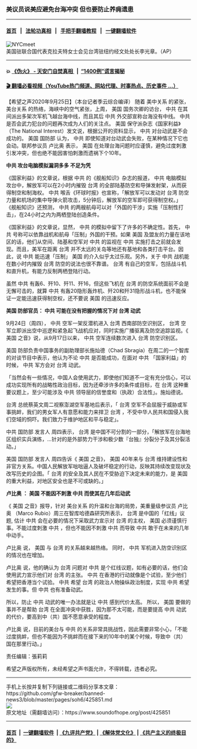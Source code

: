 ### 美议员说美应避免台海冲突 但也要防止养痈遗患
------------------------

#### [首页](https://github.com/gfw-breaker/banned-news3/blob/master/README.md) &nbsp;&nbsp;|&nbsp;&nbsp; [法轮功真相](https://github.com/begood0513/basic/blob/master/README.md)  &nbsp;&nbsp;|&nbsp;&nbsp; [手把手翻墙教程](https://github.com/gfw-breaker/guides/wiki)  &nbsp;&nbsp;|&nbsp;&nbsp; [一键翻墙软件](https://github.com/gfw-breaker/nogfw/blob/master/README.md)  



<div><img alt="NYCmeet" src="https://img.soundofhope.org/2020-09/nycmeet-1601062663372.jpg"/>
<br/><figcaption class="caption">
 美国驻联合国代表克拉夫特女士会见台湾驻纽约经文处处长李光章。（AP）
</figcaption></div><hr/>

#### 💥 [《伪火》 - 天安门自焚真相 ](http://158.247.195.190:10000/videos/blog/weihuo.html)&nbsp; |&nbsp; [“1400例”谎言揭秘  ](http://158.247.195.190:10000/videos/blog/jiexi1400.html)

#### [ 🎬  翻墙必看视频（YouTube热门频道、网站代理、时事热点、历史事件 ...）](https://github.com/gfw-breaker/links/blob/master/banned.md)

<div><div class="Content__Wrapper sc-1bvya0-0 grZQxZ">
 <p class="meta-top">
  <span class="meta">
   【希望之声2020年9月25日】（本台记者季云综合编译）
  </span>
  随着
  <ok href="/term/3103">
   美中关系
  </ok>
  的紧张，
  <ok href="/term/9575">
   美台关系
  </ok>
  的热络，海峡中的空气紧张，上周，
  <ok href="/term/1045">
   美国
  </ok>
  国务次卿的访台，
  <ok href="/term/1059">
   中共
  </ok>
  在其间派出多架次军机飞越台海中线，而且其后
  <ok href="/term/1059">
   中共
  </ok>
  外交部宣称台海没有中线。
  <ok href="/term/1059">
   中共
  </ok>
  是否会武力犯台的问题再次成为人们的关注点。
  <ok href="/term/1045">
   美国
  </ok>
  保守派杂志《国家利益》（The National Interest）发文说，根据公开的资料显示，
  <ok href="/term/1059">
   中共
  </ok>
  对台动武是不会成功的。
  <ok href="/term/1045">
   美国
  </ok>
  <ok href="/term/1994">
   国防部
  </ok>
  认为，
  <ok href="/term/1059">
   中共
  </ok>
  即使知道对台动武会失败，在某种情况下它也会动。联邦参议员
  <ok href="/term/27822">
   卢比奥
  </ok>
  表示，
  <ok href="/term/1045">
   美国
  </ok>
  在处理台海问题时应谨慎，避免过度刺激引发冲突，但也绝不能因害怕刺激而遗祸下个10年。
 </p>
 <p>
  <strong>
   <ok href="/term/1059">
    中共
   </ok>
   攻台电脑模拟漏洞多多 不足为凭
  </strong>
 </p>
 <div class="AD_Embed__Wrap-sc-1xslmin-0 igMuqX module desktop">
  <div>
  </div>
 </div>
 <p>
  《国家利益》的文章说，根据
  <ok href="/term/1059">
   中共
  </ok>
  的《舰船知识》杂志的报道，
  <ok href="/term/1059">
   中共
  </ok>
  电脑模拟攻台中，解放军可以在2小时内摧毁
  <ok href="/term/1821">
   台湾
  </ok>
  的全部陆基防空和导弹发射架，从而获得制空和制海权。
  <ok href="/term/1059">
   中共
  </ok>
  喉舌《环球时报》也宣称，「解放军可以发动对
  <ok href="/term/1821">
   台湾
  </ok>
  防空力量和机场的集中导弹火箭攻击，5分钟后，解放军的空军即可获得制空权。」 《舰船知识》还预测，
  <ok href="/term/1059">
   中共
  </ok>
  的两艘航母可以对「外国的干涉」实施「压制性打击」，在24小时之内为两栖登陆创造条件。
 </p>
 <p>
  《国家利益》的文章说，显然，
  <ok href="/term/1059">
   中共
  </ok>
  的模拟中留下了许多的不确定性。首先，
  <ok href="/term/1059">
   中共
  </ok>
  号称可以依靠战机和航母「压制」外国的干预。如果
  <ok href="/term/1045">
   美国
  </ok>
  及盟友的力量在该地区的话，他们从空间、陆基和空军对
  <ok href="/term/1059">
   中共
  </ok>
  的监视在
  <ok href="/term/1059">
   中共
  </ok>
  实施打击之前就会发现。而且，美军在距离
  <ok href="/term/1821">
   台湾
  </ok>
  并不太远的关岛等地还有基地和各类打击平台。因此，说
  <ok href="/term/1059">
   中共
  </ok>
  能迅速「压制」
  <ok href="/term/1045">
   美国
  </ok>
  的介入似乎太过乐观。另外，关于
  <ok href="/term/1059">
   中共
  </ok>
  战机能在数小时内摧毁
  <ok href="/term/1821">
   台湾
  </ok>
  防空的说法也很不靠谱。
  <ok href="/term/1821">
   台湾
  </ok>
  有自己的空军，包括战斗机和直升机，有能力反制两栖登陆行动。
 </p>
 <p>
  虽然
  <ok href="/term/1059">
   中共
  </ok>
  有轰6、歼10、歼11、歼16，但这些飞机在
  <ok href="/term/1821">
   台湾
  </ok>
  的防空系统面前不会是无懈可击的，就算
  <ok href="/term/1059">
   中共
  </ok>
  有轰20隐形轰炸机、歼20和歼31隐形战斗机，也不能保证一定能迅速获得制空权，还不要说
  <ok href="/term/1045">
   美国
  </ok>
  的迅速反应。
 </p>
 <p>
  <strong>
   <ok href="/term/1045">
    美国
   </ok>
   防部官员：
   <ok href="/term/1059">
    中共
   </ok>
   可能在没有把握的情况下对
   <ok href="/term/1821">
    台湾
   </ok>
   动武
  </strong>
 </p>
 <p>
  9月24日（周四），
  <ok href="/term/1059">
   中共
  </ok>
  空军一架反潜机进入
  <ok href="/term/1821">
   台湾
  </ok>
  西南部防空识别区，
  <ok href="/term/1821">
   台湾
  </ok>
  空军立即派出空中巡逻和紧急起飞战机应对，同时实施广播驱离及防空追踪监视。《
  <ok href="/term/1045">
   美国
  </ok>
  之音》说，从9月17日以来，
  <ok href="/term/1059">
   中共
  </ok>
  空军连续数次进入
  <ok href="/term/1821">
   台湾
  </ok>
  防空识别区。
 </p>
 <p>
  <ok href="/term/1045">
   美国
  </ok>
  防部负责中国事务的副助理部长施灿德（Chad Sbragia）在周二的一个智库的对谈节目中表示，他认为不论
  <ok href="/term/1059">
   中共
  </ok>
  是否能成功，在面对
  <ok href="/term/1059">
   中共
  </ok>
  「国家利益」的时候，
  <ok href="/term/1059">
   中共
  </ok>
  军方会对
  <ok href="/term/1821">
   台湾
  </ok>
  动武。
 </p>
 <p>
  「当然会有一些情况，中国人会使用武力，即使他们知道不一定有充分信心，可以成功实现所有的战略性政治目标，因为还牵涉许多的条件或目标，在
  <ok href="/term/1821">
   台湾
  </ok>
  这种重要议题上，至少可能涉及
  <ok href="/term/1059">
   中共
  </ok>
  领导层的信誉度和（执政）合法性」。施灿德说。
 </p>
 <p>
  <ok href="/term/1821">
   台湾
  </ok>
  总统蔡英文周二视察澎湖空军基地后表示，「
  <ok href="/term/1821">
   台湾
  </ok>
  空军不会屈服于威胁或军事挑衅，我们的男女军人有意愿和能力来捍卫
  <ok href="/term/1821">
   台湾
  </ok>
  ，不受中华人民共和国侵入我们空域的恫吓。我们致力于维护地区和平与稳定」。
 </p>
 <p>
  <ok href="/term/1059">
   中共
  </ok>
  <ok href="/term/1994">
   国防部
  </ok>
  <ok href="/term/87108">
   发言人
  </ok>
  周四表示，
  <ok href="/term/1821">
   台湾
  </ok>
  是中国不可分割的一部分，「解放军在台海地区组织实兵演练，...针对的是外部势力干涉和极少数『台独』分裂分子及其分裂活动。」
 </p>
 <div class="AD_Embed__Wrap-sc-1xslmin-0 igMuqX module desktop">
  <div>
  </div>
 </div>
 <p>
  <ok href="/term/1045">
   美国
  </ok>
  <ok href="/term/1994">
   国防部
  </ok>
  <ok href="/term/87108">
   发言人
  </ok>
  周四告诉《
  <ok href="/term/1045">
   美国
  </ok>
  之音》，
  <ok href="/term/1045">
   美国
  </ok>
  40年来与
  <ok href="/term/1821">
   台湾
  </ok>
  维持建设性和非官方关系。中国人民解放军咄咄逼人及破坏稳定的行动，反映其持续改变现状及改写历史的企图。「
  <ok href="/term/1821">
   台湾
  </ok>
  的安全及其人民在不受胁迫下决定未来的能力，是
  <ok href="/term/1045">
   美国
  </ok>
  的重大利益，对地区安全也是不可或缺的。」
 </p>
 <p>
  <strong>
   <ok href="/term/27822">
    卢比奥
   </ok>
   ：
   <ok href="/term/1045">
    美国
   </ok>
   不能因不刺激
   <ok href="/term/1059">
    中共
   </ok>
   而使其在几年后动武
  </strong>
 </p>
 <p>
  《
  <ok href="/term/1045">
   美国
  </ok>
  之音》报导，针对
  <ok href="/term/9575">
   美台关系
  </ok>
  的升温和台海的局势，美重量级参议员
  <ok href="/term/27822">
   卢比奥
  </ok>
  （Marco Rubio）周三在智库哈德森研究所表示，
  <ok href="/term/1821">
   台湾
  </ok>
  是中国的「红线」议题, 估计
  <ok href="/term/1059">
   中共
  </ok>
  会在必要的情况下采取武力宣示对
  <ok href="/term/1821">
   台湾
  </ok>
  的主权，
  <ok href="/term/1045">
   美国
  </ok>
  必须谨慎行事。不能过度刺激
  <ok href="/term/1059">
   中共
  </ok>
  ，但也不能因不刺激
  <ok href="/term/1059">
   中共
  </ok>
  而导致
  <ok href="/term/1059">
   中共
  </ok>
  敢于在未来的几年中动手。
 </p>
 <p>
  <ok href="/term/27822">
   卢比奥
  </ok>
  说，
  <ok href="/term/1045">
   美国
  </ok>
  与
  <ok href="/term/1821">
   台湾
  </ok>
  的关系越来越热络。 同时，
  <ok href="/term/1059">
   中共
  </ok>
  军机进入防空识别区的情况也在增加。
 </p>
 <p>
  <ok href="/term/27822">
   卢比奥
  </ok>
  说，他的确认为
  <ok href="/term/1821">
   台湾
  </ok>
  问题对
  <ok href="/term/1059">
   中共
  </ok>
  是个红线议题，如有必要的话，他们会使用武力宣示他们对
  <ok href="/term/1821">
   台湾
  </ok>
  的主张。
  <ok href="/term/1059">
   中共
  </ok>
  在香港的行动就像是个试验，至少他们希望把香港当个试验。
  <ok href="/term/1059">
   中共
  </ok>
  希望
  <ok href="/term/1821">
   台湾
  </ok>
  的政治人物操纵政治制度，实现
  <ok href="/term/1059">
   中共
  </ok>
  希望发生的事。但
  <ok href="/term/1059">
   中共
  </ok>
  也有准备动武。
 </p>
 <p>
  所以，防止
  <ok href="/term/1059">
   中共
  </ok>
  动武的唯一办法就是让
  <ok href="/term/1059">
   中共
  </ok>
  感到代价太高。 所以，
  <ok href="/term/1045">
   美国
  </ok>
  要做的事并不是帮助
  <ok href="/term/1821">
   台湾
  </ok>
  在全面冲突中获胜，因为那不太可能，而是要提高
  <ok href="/term/1059">
   中共
  </ok>
  动武的代价，要高到中（共）国不愿意承受的程度。
 </p>
 <p>
  <ok href="/term/27822">
   卢比奥
  </ok>
  说，目前的美台与
  <ok href="/term/1059">
   中共
  </ok>
  的关系非常具挑战性，因此需要非常小心，「不能过度挑衅，但也不能因为不挑衅而在接下来的10年中的某个时候，导致中（共）国在那里行动。」
 </p>
 <p class="meta-btm">
  责任编辑：張莉莉
 </p>
 <p class="meta-btm">
  希望之声版权所有，未经希望之声书面允许，不得转载，违者必究。
 </p>
</div>
</div>
<hr/>
手机上长按并复制下列链接或二维码分享本文章：<br/>
https://github.com/gfw-breaker/banned-news3/blob/master/pages/soh6/425851.md <br/>
<a href='https://github.com/gfw-breaker/banned-news3/blob/master/pages/soh6/425851.md'><img src='https://github.com/gfw-breaker/banned-news3/blob/master/pages/soh6/425851.md.png'/></a> <br/>
原文地址（需翻墙访问）：https://www.soundofhope.org/post/425851


------------------------
#### [首页](https://github.com/gfw-breaker/banned-news3/blob/master/README.md) &nbsp;|&nbsp; [一键翻墙软件](https://github.com/gfw-breaker/nogfw/blob/master/README.md) &nbsp;| [《九评共产党》](https://github.com/gfw-breaker/9ping.md/blob/master/README.md#九评之一评共产党是什么) | [《解体党文化》](https://github.com/gfw-breaker/jtdwh.md/blob/master/README.md) | [《共产主义的终极目的》](https://github.com/gfw-breaker/gczydzjmd.md/blob/master/README.md)


<img src='http://gfw-breaker.win/banned-news3/pages/soh6/425851.md' width='0px' height='0px'/>